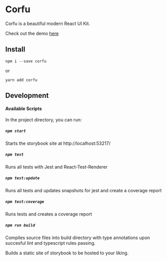 # Corfu

Corfu is a beautiful modern React UI Kit.

Check out the demo [here](https://serranoarevalo.github.io/corfu-demo)

## Install

`npm i --save corfu`

or

`yarn add corfu`

## Development

#### Available Scripts

In the project directory, you can run:

##### `npm start`

Starts the storybook site at http://localhost:53217/

##### `npm test`

Runs all tests with Jest and React-Test-Renderer

##### `npm test:update`

Runs all tests and updates snapshots for jest and create a coverage report

##### `npm test:coverage`

Runs tests and creates a coverage report

##### `npm run build`

Compiles source files into build directory with type annotations upon succesful lint and typescript rules passing.

Builds a static site of storybook to be hosted to your liking.
